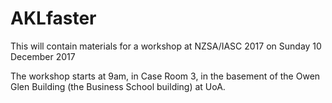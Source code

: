 # AKLfaster
This will contain materials for a workshop at NZSA/IASC 2017 on Sunday 10 December 2017

The workshop starts at 9am, in Case Room 3, in the basement of the Owen Glen Building (the Business School building) at UoA.
